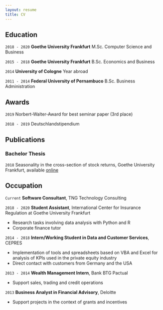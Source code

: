 ```yaml
---
layout: resume
title: CV
---
```


## Education

`2018 - 2020`
__Goethe University Frankfurt__
M.Sc. Computer Science and Business

`2015 - 2018`
__Goethe University Frankfurt__
B.Sc. Economics and Business 

`2014`
__University of Cologne__
Year abroad

`2011 - 2014`
__Federal University of Pernambuco__
B.Sc. Business Administration

## Awards

`2019`
Norbert-Walter-Award for best seminar paper (3rd place)

`2018 - 2019`
Deutschlandstipendium

## Publications

<!-- A list is also available [online](https://scholar.google.co.uk/citations?user=LTOTl0YAAAAJ) -->

### Bachelor Thesis

`2018`
Seasonality in the cross-section of stock returns, Goethe University Frankfurt, available [online](http://publikationen.ub.uni-frankfurt.de/frontdoor/index/index/docId/47246)

## Occupation

`Current`
__Software Consultant__, TNG Technology Consulting 

`2018 - 2020`
__Student Assistant__, International Center for Insurance Regulation at Goethe University Frankfurt 

- Research tasks involving data analysis with Python and R
- Corporate finance tutor

`2014 - 2018`
__Intern/Working Student in Data and Customer Services__, CEPRES

- Implementation of tools and spreadsheets based on VBA and Excel for analysis of KPIs used in the private equity industry
- Direct contact with customers from Germany and the USA

`2013 - 2014`
__Wealth Management Intern__, Bank BTG Pactual

- Support sales, trading and credit operations

`2013`
__Business Analyst in Financial Advisory__, Deloitte

- Support projects in the context of grants and incentives


<!-- ### Footer

Last updated: Dec 2019 -->


